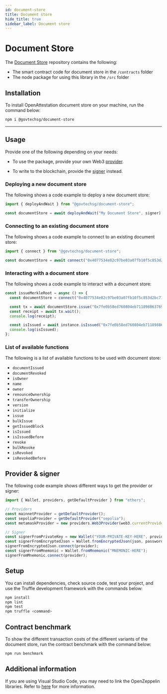 ```yaml
---
id: document-store
title: Document store
hide_title: true
sidebar_label: Document store
---
```


# Document Store

The [Document Store](https://github.com/Open-Attestation/document-store) repository contains the following: 

* The smart contract code for document store in the `/contracts` folder
* The node package for using this library in the `/src` folder

## Installation

To install OpenAttestation document store on your machine, run the command below:

```sh
npm i @govtechsg/document-store
```

---

## Usage

Provide one of the following depending on your needs:

* To use the package, provide your own Web3 [provider](https://docs.ethers.io/v5/api/providers/api-providers/).

* To write to the blockchain, provide the [signer](https://docs.ethers.io/v5/api/signer/#Wallet) instead.

### Deploying a new document store

The following shows a code example to deploy a new document store:

```ts
import { deployAndWait } from "@govtechsg/document-store";

const documentStore = await deployAndWait("My Document Store", signer).then(console.log);
```

### Connecting to an existing document store

The following shows a code example to connect to an existing document store:

```ts
import { connect } from "@govtechsg/document-store";

const documentStore = await connect("0x4077534e82c97be03a07fb10f5c853d2bc7161fb", providerOrSigner);
```

### Interacting with a document store

The following shows a code example to interact with a document store:

```ts
const issueMerkleRoot = async () => {
  const documentStore = connect("0x4077534e82c97be03a07fb10f5c853d2bc7161fb", signer);

  const tx = await documentStore.issue("0x7fe0b58ed760804eb7118988637693c4351613be327b56527e55bcd0a8d170d7");
  const receipt = await tx.wait();
  console.log(receipt);

  const isIssued = await instance.isIssued("0x7fe0b58ed760804eb7118988637693c4351613be327b56527e55bcd0a8d170d7");
  console.log(isIssued);
};
```

### List of available functions

The following is a list of available functions to be used with document store:

- `documentIssued`
- `documentRevoked`
- `isOwner`
- `name`
- `owner`
- `renounceOwnership`
- `transferOwnership`
- `version`
- `initialize`
- `issue`
- `bulkIssue`
- `getIssuedBlock`
- `isIssued`
- `isIssuedBefore`
- `revoke`
- `bulkRevoke`
- `isRevoked`
- `isRevokedBefore`

## Provider & signer

The following code example shows different ways to get the provider or signer:

```ts
import { Wallet, providers, getDefaultProvider } from "ethers";

// Providers
const mainnetProvider = getDefaultProvider();
const sepoliaProvider = getDefaultProvider("sepolia");
const metamaskProvider = new providers.Web3Provider(web3.currentProvider); // Will change network automatically

// Signer
const signerFromPrivateKey = new Wallet("YOUR-PRIVATE-KEY-HERE", provider);
const signerFromEncryptedJson = Wallet.fromEncryptedJson(json, password);
signerFromEncryptedJson.connect(provider);
const signerFromMnemonic = Wallet.fromMnemonic("MNEMONIC-HERE");
signerFromMnemonic.connect(provider);
```

## Setup

You can install dependencies, check source code, test your project, and use the Truffle development framework with the commands below:

```sh
npm install
npm lint
npm test
npm truffle <command>
```

## Contract benchmark

To show the different transaction costs of the different variants of the document store, run the contract benchmark with the command below:

```sh
npm run benchmark
```

## Additional information

If you are using Visual Studio Code, you may need to link the OpenZeppelin libraries. Refer to [here](https://github.com/juanfranblanco/vscode-solidity#openzeppelin) for more information.
